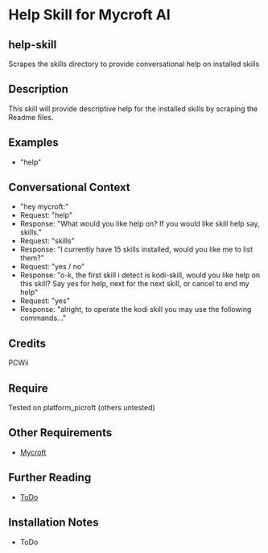 # Help Skill for Mycroft AI
## help-skill
Scrapes the skills directory to provide conversational help on installed skills

## Description 
This skill will provide descriptive help for the installed skills by scraping the Readme files.
## Examples
* "help"
## Conversational Context
* "hey mycroft:"
* Request: "help"
* Response: "What would you like help on? If you would like skill help say, skills."
* Request: "skills"
* Response: "I currently have 15 skills installed, would you like me to list them?"
* Request: "yes / no"
* Response: "o-k, the first skill i detect is kodi-skill, would you like help on this skill? Say yes for help,
next for the next skill, or cancel to end my help"
* Request: "yes"
* Response: "alright, to operate the kodi skill you may use the following commands..."
## Credits
PCWii
## Require 
Tested on platform_picroft (others untested) 
## Other Requirements
- [Mycroft](https://docs.mycroft.ai/installing.and.running/installation)
## Further Reading
- [ToDo](https://)
## Installation Notes
- ToDo
